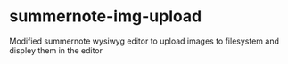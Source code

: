 # summernote-img-upload
Modified summernote wysiwyg editor to upload images to filesystem and displey them in the editor
